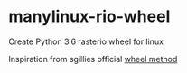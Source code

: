 # manylinux-rio-wheel
Create Python 3.6 rasterio wheel for linux


Inspiration from sgillies official [wheel method](https://github.com/sgillies/frs-wheel-builds)
